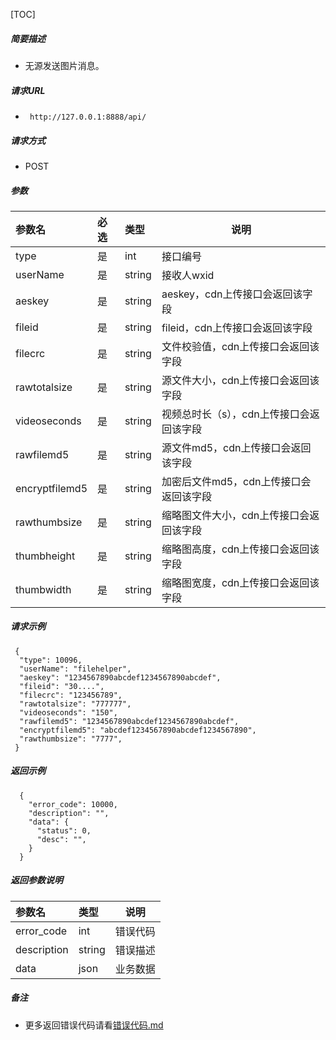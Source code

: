 [TOC]

##### 简要描述

- 无源发送图片消息。

##### 请求URL

- ` http://127.0.0.1:8888/api/`

##### 请求方式

- POST

##### 参数

| 参数名            | 必选 | 类型     | 说明                     |
|:---------------|:---|:-------|------------------------|
| type           | 是  | int    | 接口编号                   |
| userName       | 是  | string | 接收人wxid                |
| aeskey         | 是  | string | aeskey，cdn上传接口会返回该字段   |
| fileid         | 是  | string | fileid，cdn上传接口会返回该字段   |
| filecrc        | 是  | string | 文件校验值，cdn上传接口会返回该字段    |
| rawtotalsize   | 是  | string | 源文件大小，cdn上传接口会返回该字段    |
| videoseconds   | 是  | string | 视频总时长（s），cdn上传接口会返回该字段 |
| rawfilemd5     | 是  | string | 源文件md5，cdn上传接口会返回该字段   |
| encryptfilemd5 | 是  | string | 加密后文件md5，cdn上传接口会返回该字段 |
| rawthumbsize   | 是  | string | 缩略图文件大小，cdn上传接口会返回该字段  |
| thumbheight    | 是  | string | 缩略图高度，cdn上传接口会返回该字段    |
| thumbwidth     | 是  | string | 缩略图宽度，cdn上传接口会返回该字段    |

##### 请求示例

```
 {
  "type": 10096,
  "userName": "filehelper",
  "aeskey": "1234567890abcdef1234567890abcdef",
  "fileid": "30....",
  "filecrc": "123456789",
  "rawtotalsize": "777777",
  "videoseconds": "150",
  "rawfilemd5": "1234567890abcdef1234567890abcdef",
  "encryptfilemd5": "abcdef1234567890abcdef1234567890",
  "rawthumbsize": "7777",
 }
```

##### 返回示例

``` 
  {
    "error_code": 10000,
    "description": "",
    "data": {
      "status": 0,
      "desc": "",
    }
  }
```

##### 返回参数说明

| 参数名         | 类型     | 说明   |
|:------------|:-------|------|
| error_code  | int    | 错误代码 |
| description | string | 错误描述 |
| data        | json   | 业务数据 |

##### 备注

- 更多返回错误代码请看[错误代码.md](../错误代码.md)






